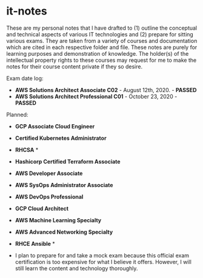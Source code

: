 # it-notes

These are my personal notes that I have drafted to (1) outline the conceptual and technical aspects of various IT technologies and (2) prepare for sitting various exams. They are taken from a variety of courses and documentation which are cited in each respective folder and file. These notes are purely for learning purposes and demonstration of knowledge. The holder(s) of the intellectual property rights to these courses may request for me to make the notes for their course content private if they so desire.

Exam date log:
* **AWS Solutions Architect Associate C02** - August 12th, 2020. - **PASSED**
* **AWS Solutions Architect Professional C01** - October 23, 2020 - **PASSED**

Planned:

* **GCP Associate Cloud Engineer**
* **Certified Kubernetes Administrator**
* **RHCSA** *
* **Hashicorp Certified Terraform Associate**
* **AWS Developer Associate**
* **AWS SysOps Administrator Associate**
* **AWS DevOps Professional**
* **GCP Cloud Architect**
* **AWS Machine Learning Specialty**
* **AWS Advanced Networking Specialty**
* **RHCE Ansible** *

* I plan to prepare for and take a mock exam because this official exam certification is too expensive for what I believe it offers. However, I will still learn the content and technology thoroughly.
